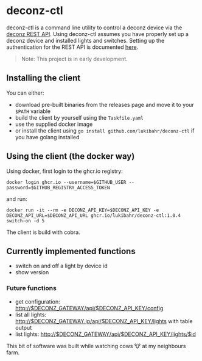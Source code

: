 # deconz-ctl

deconz-ctl is a command line utility to control a deconz device via the [deconz REST API](https://dresden-elektronik.github.io/deconz-rest-doc/).
Using deconz-ctl assumes you have properly set up a deconz device and installed lights and switches. Setting up the authentication for the REST API is documented [here](https://dresden-elektronik.github.io/deconz-rest-doc/getting_started/).

> Note: This project is in early development.

## Installing the client

You can either:

- download pre-built binaries from the releases page and move it to your `$PATH` variable
- build the client by yourself using the `Taskfile.yaml`
- use the supplied docker image
- or install the client using `go install github.com/lukibahr/deconz-ctl` if you have golang installed

## Using the client (the docker way)

Using docker, first login to the ghcr.io registry:

`docker login ghcr.io --username=$GITHUB_USER --password=$GITHUB_REGISTRY_ACCESS_TOKEN`

and run:

`docker run -it --rm -e DECONZ_API_KEY=$DECONZ_API_KEY -e DECONZ_API_URL=$DECONZ_API_URL ghcr.io/lukibahr/deconz-ctl:1.0.4 switch-on -d 5`

The client is build with cobra.

## Currently implemented functions

- switch on and off a light by device id
- show version

### Future functions

- get configuration: <http://$DECONZ_GATEWAY/api/$DECONZ_API_KEY/config>
- list all lights: <http://$DECONZ_GATEWAY.ip/api/$DECONZ_API_KEY/lights> with table output
- list lights: <http://$DECONZ_GATEWAY/api/$DECONZ_API_KEY/lights/$id>

This bit of software was built while watching cows :cow: at my neighbours farm.
